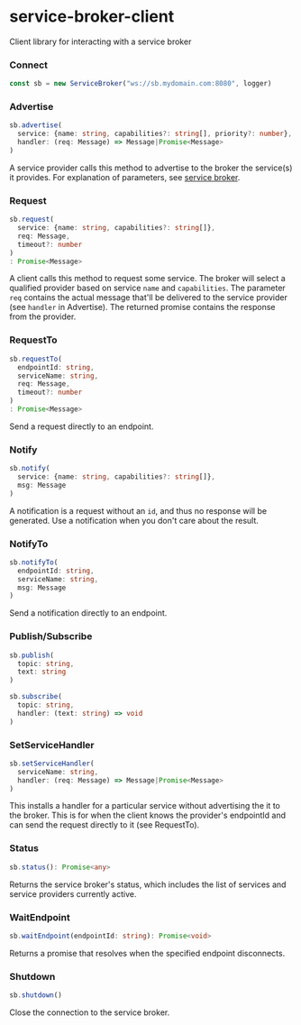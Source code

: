 # service-broker-client
Client library for interacting with a service broker


### Connect
```typescript
const sb = new ServiceBroker("ws://sb.mydomain.com:8080", logger)
```


### Advertise
```typescript
sb.advertise(
  service: {name: string, capabilities?: string[], priority?: number},
  handler: (req: Message) => Message|Promise<Message>
)
```
A service provider calls this method to advertise to the broker the service(s) it provides.  For explanation of parameters, see [service broker](https://github.com/service-broker/service-broker).


### Request
```typescript
sb.request(
  service: {name: string, capabilities?: string[]},
  req: Message,
  timeout?: number
)
: Promise<Message>
```
A client calls this method to request some service.  The broker will select a qualified provider based on service `name` and `capabilities`.  The parameter `req` contains the actual message that'll be delivered to the service provider (see `handler` in Advertise).  The returned promise contains the response from the provider.


### RequestTo
```typescript
sb.requestTo(
  endpointId: string,
  serviceName: string,
  req: Message,
  timeout?: number
)
: Promise<Message>
```
Send a request directly to an endpoint.


### Notify
```typescript
sb.notify(
  service: {name: string, capabilities?: string[]},
  msg: Message
)
```
A notification is a request without an `id`, and thus no response will be generated.  Use a notification when you don't care about the result.


### NotifyTo
```typescript
sb.notifyTo(
  endpointId: string,
  serviceName: string,
  msg: Message
)
```
Send a notification directly to an endpoint.


### Publish/Subscribe
```typescript
sb.publish(
  topic: string,
  text: string
)

sb.subscribe(
  topic: string,
  handler: (text: string) => void
)
```


### SetServiceHandler
```typescript
sb.setServiceHandler(
  serviceName: string,
  handler: (req: Message) => Message|Promise<Message>
)
```
This installs a handler for a particular service without advertising the it to the broker.  This is for when the client knows the provider's endpointId and can send the request directly to it (see RequestTo).


### Status
```typescript
sb.status(): Promise<any>
```
Returns the service broker's status, which includes the list of services and service providers currently active.


### WaitEndpoint
```typescript
sb.waitEndpoint(endpointId: string): Promise<void>
```
Returns a promise that resolves when the specified endpoint disconnects.


### Shutdown
```typescript
sb.shutdown()
```
Close the connection to the service broker.
